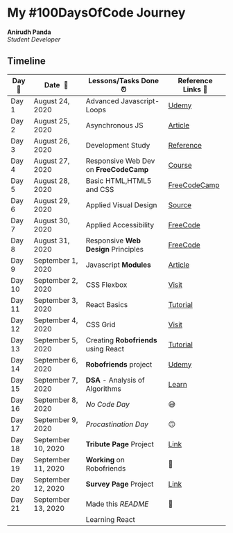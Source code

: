 # My #100DaysOfCode Journey

**Anirudh Panda**  
*Student Developer* 

## Timeline

|**Day:pushpin:**|**Date &nbsp;:calendar:**|**Lessons/Tasks Done :alarm_clock:**| **Reference Links :link:**|
|------|-----------------|--------------------|---------------------|
|Day 1|August 24, 2020| Advanced Javascript-Loops | [Udemy](https://www.udemy.com/share/101WLWAEEbd15QR3UD/)|
|Day 2|August 25, 2020| Asynchronous JS | [Article](https://blog.bitsrc.io/understanding-asynchronous-javascript-the-event-loop-74cd408419ff)|
|Day 3|August 26, 2020| Development Study  | [Reference](https://www.udemy.com/share/101WLWAEEbd15QR3UD/)|
|Day 4|August 27, 2020| Responsive Web Dev on **FreeCodeCamp**| [Course](https://www.freecodecamp.org/learn/)|
|Day 5|August 28, 2020| Basic HTML,HTML5 and CSS | [FreeCodeCamp](https://www.freecodecamp.org/learn/) |
|Day 6|August 29, 2020| Applied Visual Design | [Source](https://www.freecodecamp.org/learn/)|
|Day 7|August 30, 2020| Applied Accessibility |[FreeCode](#)|
|Day 8|August 31, 2020| Responsive **Web Design** Principles | [FreeCode](https://www.freecodecamp.org/learn/)|
|Day 9|September 1, 2020| Javascript **Modules** | [Article](https://flaviocopes.com/es-modules/#:~:text=ES%20Modules%20is%20the%20ECMAScript,by%20ECMAScript%20and%20then%20implemented)|
|Day 10|September 2, 2020| CSS Flexbox | [Visit](https://www.freecodecamp.org/learn/)	|
|Day 11|September 3, 2020| React Basics | [Tutorial](https://www.udemy.com/share/101WLWAEEbd15QR3UD/)|
|Day 12|September 4, 2020| CSS Grid | [Visit](https://www.freecodecamp.org/learn/)|
|Day 13|September 5, 2020| Creating **Robofriends** using React | [Tutorial](https://www.udemy.com/course/the-complete-web-developer-zero-to-mastery/learn/lecture/16504546#questions)|
|Day 14|September 6, 2020| **Robofriends** project | [Udemy]()|
|Day 15|September 7, 2020| **DSA** - Analysis of Algorithms | [Learn](#)|
|Day 16|September 8, 2020| *No Code Day* | :sweat_smile:
|Day 17|September 9, 2020| *Procastination Day*	| :upside_down_face: |
|Day 18|September 10, 2020| **Tribute Page** Project | [Link](https://codepen.io/anirudhpanda/full/BaKxyox) |
|Day 19|September 11, 2020| **Working** on Robofriends | :face_with_thermometer:|
|Day 20|September 12, 2020| **Survey Page** Project| [Link](https://codepen.io/anirudhpanda/full/mdPLpjL)|
|Day 21|September 13, 2020| Made this *README* | :smiling_face_with_three_hearts: |
||| Learning React | |




<!-- |Day 22|September 14, 2020| FreeCodeCamp CSS tutorials | [Tutorial](https://www.freecodecamp.org/learn/)|
||| Python Web Scraping | |
|Day 23|September 15, 2020| Event **Coderantine** completed | Event Over :white_check_mark: |                     
|Day 24|September 16, 2020| Solar Eclipse CodePen | [View CodePen](https://codepen.io/chandrikadeb7/full/rNxyZaJ)|   
|Day 25|September 17, 2020| Spring Boot Basics | [Tutorial](https://www.youtube.com/channel/UCYt1sfh5464XaDBH0oH_o7Q)|
|Day 26|September 18, 2020| Liquid Loader CodePen | [View CodePen](https://codepen.io/chandrikadeb7/full/eYJRZXw)|
||| Spring Boot Basics | [Tutorial](https://www.youtube.com/channel/UCYt1sfh5464XaDBH0oH_o7Q)|
|Day 27|September 19, 2020| Picture Frame CodePen | [View CodePen](https://codepen.io/chandrikadeb7/full/qBbjQqq)|
||| Spring Boot Basics | [Tutorial](https://www.youtube.com/channel/UCYt1sfh5464XaDBH0oH_o7Q)|
|Day 28|September 20, 2020| Pure CSS Sunset CodePen | Updated :eyes:	| 
||| Spring Boot Basics | [Tutorial](https://www.youtube.com/channel/UCYt1sfh5464XaDBH0oH_o7Q)|
|Day 29|September 21, 2020| Sunset CodePen with some SVG | [View CodePen](https://codepen.io/chandrikadeb7/full/QWyMOvJ)|
|Day 30|September 22, 2020| Mentoring Session on **Effective Resume Building** | [See Slides](https://docs.google.com/presentation/d/1CgOyVOrniDx7wOL3NhYnFUefTJSjMwPPWRzELbd0jec/edit?usp=sharing)| 
|Day 31|September 23, 2020| *No Code Day* | :see_no_evil:| 
|Day 32|September 24, 2020| Implemented SVG to Sunset CodePen | [View CodePen](https://codepen.io/chandrikadeb7/full/QWyMOvJ) | 
|Day 33|September 25, 2020| Completed Spring Boot Tutorial | [Tutorial](https://www.youtube.com/channel/UCYt1sfh5464XaDBH0oH_o7Q)|
||| Applied for **Google Season Of Docs**| :page_facing_up:|
|Day 34|September 26, 2020| Portfolio Website Updated | :computer:| 
||| Received **30DaysOfKotlin** Certificate| [View Certificate](https://drive.google.com/file/d/1Qj02X9fcF7IIHHbdG2WBGDLSDVCFPeVZ/view?usp=sharing)|
|Day 35|September 27, 2020| Portfolio Website Deployed | [Visit Website](https://chandrikadeb7.github.io/)|
||| Published an article| [Visit Website](https://www.educative.io/edpresso/github-for-beginners)|
||| Event **Effective Resume & Online Profile Building** | Event Over :white_check_mark:| 
|Day 36|September 28, 2020| Portfolio Website Mobile Version Responsive | [Visit Website](https://chandrikadeb7.github.io/)|
|Day 37|September 29, 2020| Started CSS Placard Series | [View Collection](https://codepen.io/collection/DxypKO)|
||| FreeCodeCamp CSS tutorials | [Tutorial](https://www.freecodecamp.org/learn/)|
||| Microservices Tutorial| [Tutorial](https://www.edureka.co/blog/microservices-tutorial-with-example)|
|Day 38|September 30, 2020| FreeCodeCamp CSS tutorials | [Tutorial](https://www.freecodecamp.org/learn/)|
||| Microservices Tutorial| [Tutorial](https://www.edureka.co/blog/microservices-tutorial-with-example)|
|Day 39|October 1, 2020| Pure CSS Resume CodePen | [View CodePen](https://codepen.io/chandrikadeb7/full/jOWzPNd)|
|Day 40|October 2, 2020| Mentoring Session for Online Portfolio Building | [View Slides](https://docs.google.com/presentation/d/1WQXvYIE_Q1qESSDclLgZgJL4NJ98jD23tr8mMz7UT28/edit?usp=sharing)|  -->





<!-- |Day 41|July 9, 2020| FreeCodeCamp CSS tutorials | [Tutorial](https://www.freecodecamp.org/learn/)|
||| Microservices Tutorial| [Tutorial](https://www.edureka.co/blog/microservices-tutorial-with-example)|
|Day 42|July 10, 2020| Mentoring Session on **Effective Resume & Online Portfolio Building** | [View Slides](https://docs.google.com/presentation/d/1lWUtSAJx4Bl46Vrtt28Gn_SlRdGsO7JFZtbNIe3CX74/edit?usp=sharing)|
|Day 43|July 11, 2020| Client Website Requirements Specifications | [Visit Website](https://caimconsulting.vercel.app/)| 
|Day 44|July 12, 2020| Client Website Update| [Visit Website](https://caimconsulting.vercel.app/)| 
|Day 45|July 13, 2020| Client Website Deployed| [Visit Website](https://caimconsulting.vercel.app/)| 
|Day 46|July 14, 2020| Technical Writer Interview | :woman_office_worker:| 
|Day 47|July 15, 2020| Started intern **@iSmile Technologies** | [Offer Letter](https://drive.google.com/file/d/1atpaaCB4QXIas3Negexo6xhkS10nvoUy/view?usp=sharing)| 
|Day 48|July 16, 2020| Website Content Update | [Visit Website](https://www.ismiletechnologies.com/)| 
|Day 49|July 17, 2020| Received **GSSoC'20** Cerificate | [View Certificate](https://drive.google.com/file/d/19p1aLjFoMwbZXdO8MwYsNaITuQR5LFvT/view?usp=sharing) | 
|Day 50|July 18, 2020| Client Website Update| [Visit Website](https://caimconsulting.vercel.app/)| 
|||FreeCodeCamp Python Tutorials| [Tutorial](https://www.freecodecamp.org/learn/)| 
|Day 51|July 19, 2020| Client Website Update| [Visit Website](https://caimconsulting.vercel.app/)| 
||| Microservices Tutorial Completed| [Tutorial](https://www.edureka.co/blog/microservices-tutorial-with-example)|
|Day 52|July 20, 2020| Event **Pen in {CSS}** | [Register Now](https://tiny.cc/penincss)| 
|Day 53|July 21, 2020| iSmile Technologies Brochure designed| [See brochure](https://www.canva.com/design/DAECn7IhUrg/QgVdCcdY0kI_Sb8jKGqEcw/view?utm_content=DAECn7IhUrg&utm_campaign=designshare&utm_medium=link&utm_source=publishsharelink) | 
||| CSS Pizza CodePen| [View CodePen](https://codepen.io/chandrikadeb7/full/MWKLWBX)|
|Day 54|July 22, 2020| FreeCodeCamp Python Tutorials| [Tutorial](https://www.freecodecamp.org/learn/)| 
||| Documented progress **#100DaysOfCode** GitHub repo| [See Repo](https://github.com/chandrikadeb7/100DaysOfCode)|
|Day 55|July 23, 2020|  FreeCodeCamp Python Certification| [See Certificate](https://drive.google.com/file/d/11PoX1ZdfGdARRK2PJ2pooKD0v41Dbjvf/view?usp=sharing)|
||| Updated GitHub repo with **FreeCodeCamp Python** project solutions| [See Repo](https://github.com/chandrikadeb7/FreeCodeCamp-Projects)|
|Day 56|July 24, 2020| Pure CSS Cow Codepen | [View CodePen](https://codepen.io/chandrikadeb7/full/eYJXegE)| 
|Day 57|July 25, 2020| FreeCodeCamp projects| [Tutorial](https://www.freecodecamp.org/learn/)| 
|Day 58|July 26, 2020| FreeCodeCamp projects| [Tutorial](https://www.freecodecamp.org/learn/)| 
||| Working on a tech blog| :pen: :notebook:|
|Day 59|July 27, 2020| Blog - How I aced all my interviews? — A fresher’s guide | [See Blog](https://medium.com/coderbyte/how-i-aced-all-my-interviews-a-freshers-guide-b8a0b1b2694f)|
|Day 60|July 28, 2020| Twitter 3000 followers CodePen | [View CodePen](https://codepen.io/chandrikadeb7/full/RwrmJNR)|
|Day 61|July 29, 2020| *No Code Day* | :see_no_evil:| 
|Day 62|July 30, 2020| SDE Role starts | :rocket:
|Day 63|July 31, 2020| Basic Javascript Tutorial | [Tutorial](https://www.freecodecamp.org/learn/)|
|Day 64|August 1, 2020| Basic Javascript Tutorial | [Tutorial](https://www.freecodecamp.org/learn/)|
|Day 65|August 2, 2020| FreeCodeCamp projects| [Tutorial](https://www.freecodecamp.org/learn/)| 
|Day 66|August 3, 2020| CSS Rakshabandhan CodePen | [View CodePen](https://codepen.io/chandrikadeb7/full/gOrYMbW)|
|Day 67|August 4, 2020| Updated GitHub Readme | [See Readme](https://github.com/chandrikadeb7)| 
|Day 68|August 5, 2020| Basic Javascript ES6 | [Tutorial](https://www.freecodecamp.org/learn/)| 
|Day 69|August 6, 2020| Java Overview | :eyes:|
|Day 70|August 7, 2020| Basic Javascript ES6 | [Tutorial](https://www.freecodecamp.org/learn/)|
|Day 71|August 8, 2020| Java Overview | :hourglass:|
|Day 72|August 9, 2020| Java Overview | :rocket:|
|Day 73|August 10, 2020| Java Design Patterns | :jigsaw:|
||| Basic Javascript Regular Expressions | [Tutorial](https://www.freecodecamp.org/learn/)| 
|Day 74|August 11, 2020| Agile and Scrum | :rocket:|
||| Butterfly CodePen | [View CodePen](https://codepen.io/chandrikadeb7/full/qBZOZVX)|
|Day 75|August 12, 2020| Git commands, Maven | :eyes:|
|Day 76|August 13, 2020| Jenkins pipeline | :innocent:|
||| Basic Javascript Debugging | [Tutorial](https://www.freecodecamp.org/learn/)| 
|Day 77|August 14, 2020| Jenkins pipeline implementation | :innocent:|
||| Jira and Cucumber Testing Strategy | :cucumber:|
|Day 78|August 15, 2020| Java Coding Problems | [Practice](https://www.geeksforgeeks.org/)|
|Day 79|August 16, 2020| *No Code Day* | :panda_face:|
|Day 80|August 17, 2020| SOAP/REST API implementation | :computer:|
|Day 81|August 18, 2020| Java Spring architecture & bean config | :canned_food:|
|Day 82|August 19, 2020| Java Spring architecture & bean config | :canned_food:|
|Day 83|August 20, 2020| Microservices using Mockito | :rocket:|
|Day 84|August 21, 2020| Docker and Kubernetes | :ship:|
|Day 85|August 22, 2020| Docker and Kubernetes | :whale:|
|Day 86|August 23, 2020| *No Code Day* | :sleeping:|
|Day 87|August 24, 2020| Learnt about AWS | :cloud:|
|Day 88|August 25, 2020| Hosted an in-office session | :innocent:|
|Day 89|August 26, 2020| Java coding practice | :nerd_face:|
|Day 90|August 27, 2020| Java coding test | :student:|
|Day 91|August 28, 2020| Telecom Overview | :phone:|
|Day 92|August 29, 2020| Blog on CSS | [Read here](https://medium.com/analytics-vidhya/pure-css-art-from-zero-to-hero-b15d11f96702)|
|Day 93|August 30, 2020| Built a GitHub Action| [See here](https://github.com/chandrikadeb7/chandrikadeb7)|
|Day 94|August 31, 2020| Learnt about Maven and Perforce | :woman_technologist:|
|Day 95|Sept 1, 2020| Tweaks in caimconsulting.in| [See here](caimconsulting.in)|
|Day 96|Sept 2, 2020| Tweaks in caimconsulting.in| [See here](caimconsulting.in)|
|Day 97|Sept 3, 2020| Completing some projects| :metal:|
|Day 98|Sept 4, 2020| Final tweaks to caimconsulting.in | [See here](caimconsulting.in)|
|Day 99|Sept 5, 2020| Learning about DevOps | :robot:|
|Day 100|Sept 6, 2020| Challenge ends!! | :grin:| -->




